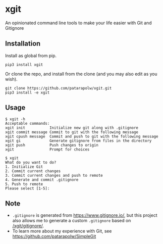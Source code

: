 # xgit

An opinionated command line tools to make your life easier with Git and Gitignore

## Installation

Install as global from pip.

```
pip3 install xgit
```

Or clone the repo, and install from the clone (and you may also edit as you wish).

```
git clone https://github.com/patarapolw/xgit.git
pip3 install -e xgit
```

## Usage

```
$ xgit -h
Acceptable commands:
xgit init           Initialize new git along with .gitignore
xgit commit message Commit to git with the following message
xgit cpush message  Commit and push to git with the following message
xgit gi             Generate gitignore from files in the directory
xgit push           Push changes to origin
xgit                Prompt for choices
```

```
$ xgit
What do you want to do?
1. Initialize Git
2. Commit current changes
3. Commit current changes and push to remote
4. Generate and commit .gitignore
5. Push to remote
Please select [1-5]:
```

## Note

- `.gitignore` is generated from <https://www.gitignore.io/>, but this project also allows me to generate a custom `.gitignore` based on [/xgit/gitignore/](/xgit/gitignore/).
- To learn more about my experience with Git, see <https://github.com/patarapolw/SimpleGit>
